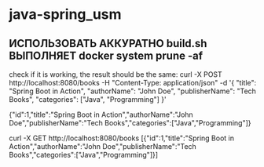 # java-spring_usm
## ИСПОЛЬЗОВАТЬ АККУРАТНО build.sh ВЫПОЛНЯЕТ docker system prune -af

check if it is working, the result should be the same:
curl -X POST http://localhost:8080/books      -H "Content-Type: application/json"      -d '{
           "title": "Spring Boot in Action",
           "authorName": "John Doe",
           "publisherName": "Tech Books",
           "categories": ["Java", "Programming"]
         }'

{"id":1,"title":"Spring Boot in Action","authorName":"John Doe","publisherName":"Tech Books","categories":["Java","Programming"]}


curl -X GET http://localhost:8080/books
[{"id":1,"title":"Spring Boot in Action","authorName":"John Doe","publisherName":"Tech Books","categories":["Java","Programming"]}]
